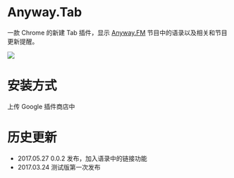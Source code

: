 # Anyway.Tab
一款 Chrome 的新建 Tab 插件，显示 [Anyway.FM](http://Anyway.FM) 节目中的语录以及相关和节目更新提醒。

![](https://raw.githubusercontent.com/Anyway-Design/Anyway-Tab/master/anyway-tab-preview.png)

# 安装方式
上传 Google 插件商店中

# 历史更新
* 2017.05.27 0.0.2 发布，加入语录中的链接功能
* 2017.03.24 测试版第一次发布